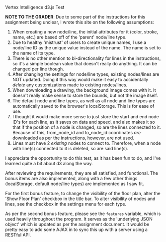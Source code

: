 Vertex Intelligence d3.js Test

**NOTE TO THE GRADER**:
Due to some part of the instructions for this assignment being unclear, I wrote this site on the following assumptions:
1) When creating a new node/line, the initial attributes for it (color, stroke, name, etc.) are based off of the 'parent' node/line type.
2) Due to healthy 'mistrust' of users to create unique names, I use a node/line ID as the unique value instead of the name. The name is set to the name of its type.
3) There is no other mention to bi-directionality for lines in the instructions, so it's a simple boolean value that doesn't really do anything. It can be changed per line though.
4) After changing the settings for node/line types, existing nodes/lines are NOT updated. Doing it this way would make it easy to accidentally *delete* any customizations made to existing nodes/lines.
5) When downloading a drawing, the background image comes with it. It doesn't really make sense to store the bounds, but not the image itself.
6) The default node and line types, as well as all node and line types are automatically saved to the browser's localStorage. This is for ease of use.
7) I thought it would make more sense to just store the start and end node ID's for each line, as it saves on data and speed, and also makes it so that if the position of a node is changed, so are the lines connected to it. Because of this, from_node_id and to_node_id coordinates *are* downloaded as per the instructions, however, are not used.
8) Lines must have 2 *existing* nodes to connect to. Therefore, when a node with line(s) connected to it is deleted, so are said line(s).

I appreciate the opportunity to do this test, as it has been fun to do, and I've learned quite a bit about d3 along the way.

After reviewing the requirements, they are all satisfied, and functional. The bonus items are also implemented, along with a few other things (localStorage, default node/line types) are implemented as I saw fit. 

For the first bonus feature, to change the visibility of the floor plan, alter the 'Show Floor Plan' checkbox in the title bar. To alter visibility of nodes and lines, see the checkbox in the settings menu for each type.

As per the second bonus feature, please see the `features` variable, which is used heavily throughout the program. It serves as the 'underlying JSON object' which is updated as per the assignment document. It would be pretty easy to add some AJAX in to sync this up with a server using a RESTful API.
